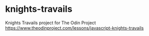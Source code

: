 # knights-travails

Knights Travails project for The Odin Project
https://www.theodinproject.com/lessons/javascript-knights-travails
